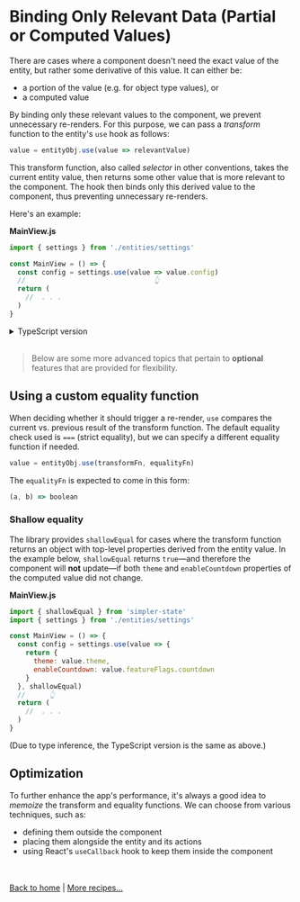 # Binding Only Relevant Data (Partial or Computed Values)

There are cases where a component doesn't need the exact value of the entity, but rather some derivative of this value. It can either be:
- a portion of the value (e.g. for object type values), or 
- a computed value

By binding only these relevant values to the component, we prevent unnecessary re-renders. For this purpose, we can pass a _transform_ function to the entity's `use` hook as follows:
```js
value = entityObj.use(value => relevantValue)
```
This transform function, also called _selector_ in other conventions, takes the current entity value, then returns some other value that is more relevant to the component. The hook then binds only this derived value to the component, thus preventing unnecessary re-renders.

Here's an example:

**MainView.js**
```jsx
import { settings } from './entities/settings'

const MainView = () => {
  const config = settings.use(value => value.config)
  //                                👆
  return ( 
    //  . . .
  )
}
```

<details>
  <summary>TypeScript version</summary><br/>

**MainView.tsx**
```tsx
import { settings } from './entities/settings'

const MainView = () => {
  const config = settings.use(value => value.config)
  //                                👆
  return ( 
    //  . . .
  )
}
```
Notice that type inference still works full force here. No need for explicit types even when working with a transform function.

</details><br />

> Below are some more advanced topics that pertain to __optional__ features that are provided for flexibility.

## Using a custom equality function

When deciding whether it should trigger a re-render, `use` compares the current vs. previous result of the transform function. The default equality check used is `===` (strict equality), but we can specify a different equality function if needed.
```js
value = entityObj.use(transformFn, equalityFn)
```
The `equalityFn` is expected to come in this form:
```js
(a, b) => boolean
```

### Shallow equality

The library provides `shallowEqual` for cases where the transform function returns an object with top-level properties derived from the entity value. In the example below, `shallowEqual` returns `true`—and therefore the component will __not__ update—if both `theme` and `enableCountdown` properties of the computed value did not change.

**MainView.js**
```jsx
import { shallowEqual } from 'simpler-state'
import { settings } from './entities/settings'

const MainView = () => {
  const config = settings.use(value => {
    return {
      theme: value.theme,
      enableCountdown: value.featureFlags.countdown
    }
  }, shallowEqual)
  //      👆
  return ( 
    //  . . .
  )
}
```
(Due to type inference, the TypeScript version is the same as above.)

## Optimization

To further enhance the app's performance, it's always a good idea to _memoize_ the transform and equality functions. We can choose from various techniques, such as:
- defining them outside the component
- placing them alongside the entity and its actions
- using React's `useCallback` hook to keep them inside the component


<br /><br />
[Back to home](index.html) | [More recipes...](recipes.html)
